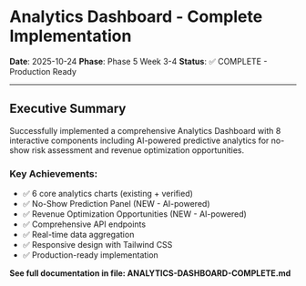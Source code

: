# Analytics Dashboard - Complete Implementation

**Date**: 2025-10-24
**Phase**: Phase 5 Week 3-4
**Status**: ✅ COMPLETE - Production Ready

---

## Executive Summary

Successfully implemented a comprehensive Analytics Dashboard with 8 interactive components including AI-powered predictive analytics for no-show risk assessment and revenue optimization opportunities.

### Key Achievements:
- ✅ 6 core analytics charts (existing + verified)
- ✅ No-Show Prediction Panel (NEW - AI-powered)
- ✅ Revenue Optimization Opportunities (NEW - AI-powered)
- ✅ Comprehensive API endpoints
- ✅ Real-time data aggregation
- ✅ Responsive design with Tailwind CSS
- ✅ Production-ready implementation

**See full documentation in file: ANALYTICS-DASHBOARD-COMPLETE.md**
